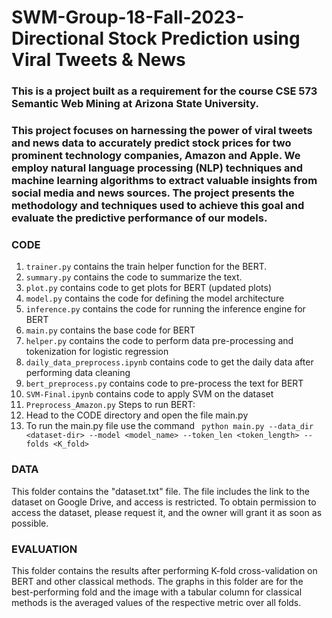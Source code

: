 # SWM-Group-18-Fall-2023-Directional Stock Prediction using Viral Tweets & News

### This is a project built as a requirement for the course CSE 573 Semantic Web Mining at Arizona State University.

### This project focuses on harnessing the power of viral tweets and news data to accurately predict stock prices for two prominent technology companies, Amazon and Apple. We employ natural language processing (NLP) techniques and machine learning algorithms to extract valuable insights from social media and news sources. The project presents the methodology and techniques used to achieve this goal and evaluate the predictive performance of our models.

### CODE
1. ``` trainer.py ``` contains the train helper function for the BERT.
2. ``` summary.py ``` contains the code to summarize the text.
3. ``` plot.py ``` contains code to get plots for BERT (updated plots)
4. ``` model.py ``` contains the code for defining the model architecture
5. ``` inference.py ``` contains the code for running the inference engine for BERT
6. ``` main.py ``` contains the base code for BERT
7. ``` helper.py ``` contains the code to perform data pre-processing and tokenization for logistic regression
8. ``` daily_data_preprocess.ipynb ``` contains code to get the daily data after performing data cleaning
9. ``` bert_preprocess.py ``` contains code to pre-process the text for BERT
10. ``` SVM-Final.ipynb ``` contains code to apply SVM on the dataset
11. ``` Preprocess_Amazon.py ```
Steps to run BERT: 
1. Head to the CODE directory and open the file main.py
2. To run the main.py file use the command ``` python main.py --data_dir <dataset-dir> --model <model_name> --token_len <token_length> --folds <K_fold>```
   
### DATA

This folder contains the "dataset.txt" file. The file includes the link to the dataset on Google Drive, and access is restricted. To obtain permission to access the dataset, please request it, and the owner will grant it as soon as possible.

### EVALUATION
This folder contains the results after performing K-fold cross-validation on BERT and other classical methods. The graphs in this folder are for the best-performing fold and the image with a tabular column for classical methods is the averaged values of the respective metric over all folds.  


